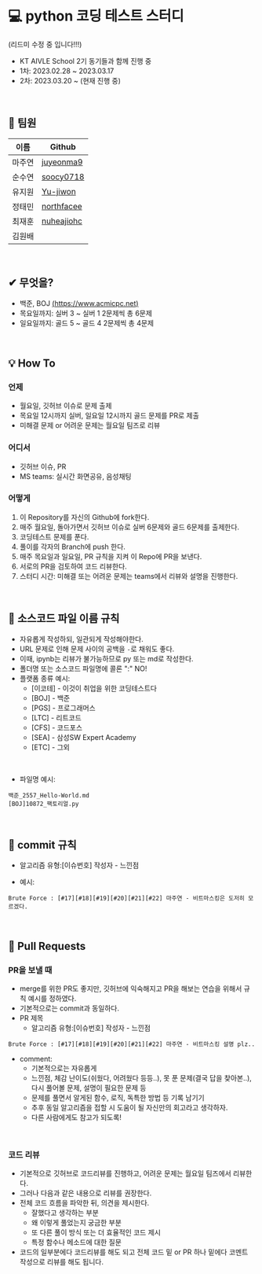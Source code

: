 # 💻 python 코딩 테스트 스터디 
(리드미 수정 중 입니다!!!)
- KT AIVLE School 2기 동기들과 함께 진행 중  
- 1차: 2023.02.28 ~ 2023.03.17
- 2차: 2023.03.20 ~ (현재 진행 중)

<br>

## 👩 팀원

|이름|Github|
|--|--|
|마주연| [juyeonma9](https://github.com/juyeonma9)|
|순수연| [soocy0718](https://github.com/soocy0718)|
|유지원| [Yu-jiwon](https://github.com/Yu-jiwon)|
|정태민| [northfacee](https://github.com/northfacee)|
|최재훈| [nuheajiohc](https://github.com/nuheajiohc)|
|김원배||

<br>

## ✔ 무엇을?

- 백준, BOJ [(https://www.acmicpc.net)](https://www.acmicpc.net)  
- 목요일까지: 실버 3 ~ 실버 1 2문제씩 총 6문제  
- 일요일까지: 골드 5 ~ 골드 4 2문제씩 총 4문제  

<br>

## 💡 How To

### 언제
- 월요일, 깃허브 이슈로 문제 출제
- 목요일 12시까지 실버, 일요일 12시까지 골드 문제를 PR로 제출
- 미해결 문제 or 어려운 문제는 월요일 팀즈로 리뷰

### 어디서
- 깃허브 이슈, PR
- MS teams: 실시간 화면공유, 음성채팅

### 어떻게
1. 이 Repository를 자신의 Github에 fork한다.
2. 매주 월요일, 돌아가면서 깃허브 이슈로 실버 6문제와 골드 6문제를 출제한다.
3. 코딩테스트 문제를 푼다.
4. 풀이를 각자의 Branch에 push 한다.
5. 매주 목요일과 일요일, PR 규칙을 지켜 이 Repo에 PR을 보낸다.  
6. 서로의 PR을 검토하여 코드 리뷰한다. 
7. 스터디 시간: 미해결 또는 어려운 문제는 teams에서 리뷰와 설명을 진행한다.

<br>

## 🔎 소스코드 파일 이름 규칙

- 자유롭게 작성하되, 일관되게 작성해야한다.
- URL 문제로 인해 문제 사이의 공백을 `-`로 채워도 좋다.
- 이때, ipynb는 리뷰가 불가능하므로 py 또는 md로 작성한다.
- 폴더명 또는 소스코드 파일명에 콜론 ":" NO!
- 플랫폼 종류 예시:
    - [이코테] - 이것이 취업을 위한 코딩테스트다
    - [BOJ] - 백준
    - [PGS] - 프로그래머스
    - [LTC] - 리트코드
    - [CFS] - 코드포스
    - [SEA] - 삼성SW Expert Academy  
    - [ETC] - 그외  
   
<br>

- 파일명 예시:  
```
백준_2557_Hello-World.md
[BOJ]10872_팩토리얼.py
```

<br>

## 📝 commit 규칙
- 알고리즘 유형:[이슈번호] 작성자 - 느낀점

- 예시:
```
Brute Force : [#17][#18][#19][#20][#21][#22] 마주연 - 비트마스킹은 도저히 모르겠다.
```

<br>

## 💬  Pull Requests
### PR을 보낼 때
- merge를 위한 PR도 좋지만, 깃허브에 익숙해지고 PR을 해보는 연습을 위해서 규칙 예시를 정하였다.
- 기본적으로는 commit과 동일하다.
- PR 제목
    - 알고리즘 유형:[이슈번호] 작성자 - 느낀점
```
Brute Force : [#17][#18][#19][#20][#21][#22] 마주연 - 비트마스킹 설명 plz..
```
- comment:
    - 기본적으로는 자유롭게
    - 느낀점, 체감 난이도(쉬웠다, 어려웠다 등등..), 못 푼 문제(결국 답을 찾아본..), 다시 풀어볼 문제, 설명이 필요한 문제 등
    - 문제를 풀면서 알게된 함수, 로직, 독특한 방법 등 기록 남기기
    - 추후 동일 알고리즘을 접할 시 도움이 될 자신만의 회고라고 생각하자.
    - 다른 사람에게도 참고가 되도록!

<br>

### 코드 리뷰
- 기본적으로 깃허브로 코드리뷰를 진행하고, 어려운 문제는 월요일 팀즈에서 리뷰한다.
- 그러나 다음과 같은 내용으로 리뷰를 권장한다.
- 전체 코드 흐름을 파악한 뒤, 의견을 제시한다.
    - 잘했다고 생각하는 부분
    - 왜 이렇게 풀었는지 궁금한 부분
    - 또 다른 풀이 방식 또는 더 효율적인 코드 제시
    - 특정 함수나 메소드에 대한 질문
- 코드의 일부분에다 코드리뷰를 해도 되고 전체 코드 밑 or PR 하나 밑에다 코멘트 작성으로 리뷰를 해도 됩니다.